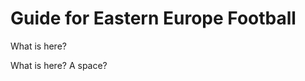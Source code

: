 <head>
  <meta charset="UTF-8">
  <meta name="viewport" content="width=device-width, initial-scale=1.0">
  <title>Visitors' Guide for Eastern Germany Football</title>

  <link href="https://cdn.jsdelivr.net/npm/bootstrap@5.3.3/dist/css/bootstrap.min.css" rel="stylesheet">
  <link rel="stylesheet" href="style.css">
  <script src="https://cdn.jsdelivr.net/npm/bootstrap@5.3.3/dist/js/bootstrap.bundle.min.js"></script>
</head>

<body>
<main>
 <div class="container p-5 my-5 bg-primary text-white">
  <h1> Guide for Eastern Europe Football</h1>
  <p> What is here?</p>
  <p>What is here?
  A space?</p>
 </div>
</main>
</body>
